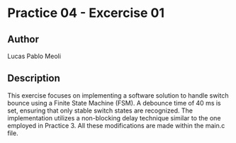 # Practice 04 - Excercise 01
## Author
  Lucas Pablo Meoli

## Description
This exercise focuses on implementing a software solution to handle switch bounce using a Finite State Machine (FSM).
A debounce time of 40 ms is set, ensuring that only stable switch states are recognized. The implementation utilizes 
a non-blocking delay technique similar to the one employed in Practice 3. All these modifications are made within the main.c file.